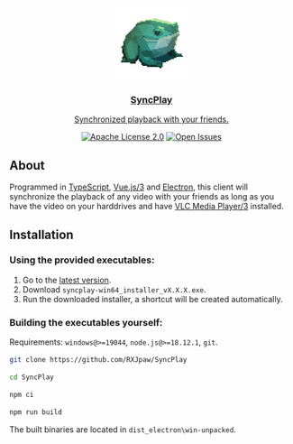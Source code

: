 <p align="center" style="text-align: center">
  <a href="https://github.com/RXJpaw/SyncPlay/">
    <img src="https://raw.githubusercontent.com/RXJpaw/SyncPlay/master/src/assets/logo.png" alt="Logo" width="128" height="128">
</p>

<h3 align="center">SyncPlay</h3>
<p align="center">Synchronized playback with your friends.</p>

<div align="center">

<a href="https://github.com/RXJpaw/SyncPlay/blob/master/LICENSE.md">![Apache License 2.0](https://img.shields.io/github/license/RXJpaw/SyncPlay?0)</a>
<a href="https://github.com/RXJpaw/SyncPlay/issues">![Open Issues](https://img.shields.io/github/issues-raw/RXJpaw/SyncPlay?0)</a>

</div>

## About

Programmed in [TypeScript](https://github.com/microsoft/TypeScript), [Vue.js/3](https://github.com/vuejs/core) and [Electron](https://github.com/electron/electron),
this client will synchronize the playback of any video with your friends as long as you have the video on your harddrives and have [VLC Media Player/3](https://www.videolan.org/vlc/) installed.



## Installation

### Using the provided executables:

1. Go to the [latest version](https://github.com/RXJpaw/SyncPlay/releases/latest).
2. Download `syncplay-win64_installer_vX.X.X.exe`.
3. Run the downloaded installer, a shortcut will be created automatically.

### Building the executables yourself:

Requirements: `windows@>=19044`, `node.js@>=18.12.1`, `git`.

```bash
git clone https://github.com/RXJpaw/SyncPlay
```
```bash
cd SyncPlay
```
```bash
npm ci
```
```bash
npm run build
```
The built binaries are located in `dist_electron\win-unpacked`.